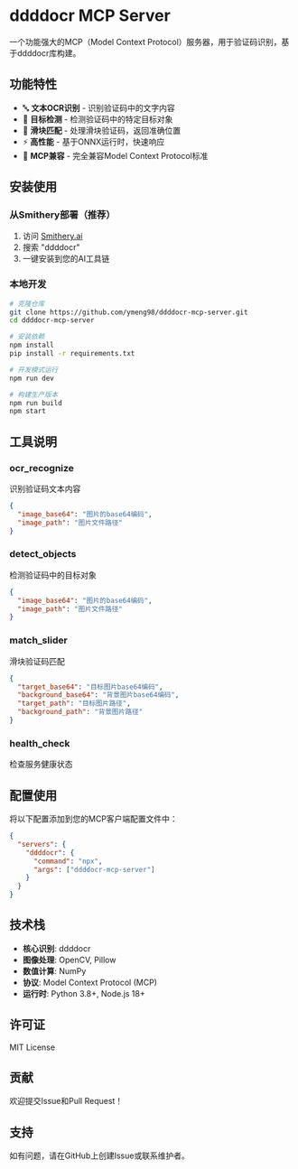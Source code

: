 # ddddocr MCP Server

一个功能强大的MCP（Model Context Protocol）服务器，用于验证码识别，基于ddddocr库构建。

## 功能特性

- 🔤 **文本OCR识别** - 识别验证码中的文字内容
- 🎯 **目标检测** - 检测验证码中的特定目标对象  
- 🔄 **滑块匹配** - 处理滑块验证码，返回准确位置
- ⚡ **高性能** - 基于ONNX运行时，快速响应
- 🔌 **MCP兼容** - 完全兼容Model Context Protocol标准

## 安装使用

### 从Smithery部署（推荐）

1. 访问 [Smithery.ai](https://smithery.ai)
2. 搜索 "ddddocr" 
3. 一键安装到您的AI工具链

### 本地开发

```bash
# 克隆仓库
git clone https://github.com/ymeng98/ddddocr-mcp-server.git
cd ddddocr-mcp-server

# 安装依赖
npm install
pip install -r requirements.txt

# 开发模式运行
npm run dev

# 构建生产版本
npm run build
npm start
```

## 工具说明

### ocr_recognize
识别验证码文本内容

```json
{
  "image_base64": "图片的base64编码",
  "image_path": "图片文件路径"
}
```

### detect_objects  
检测验证码中的目标对象

```json
{
  "image_base64": "图片的base64编码", 
  "image_path": "图片文件路径"
}
```

### match_slider
滑块验证码匹配

```json
{
  "target_base64": "目标图片base64编码",
  "background_base64": "背景图片base64编码",
  "target_path": "目标图片路径",
  "background_path": "背景图片路径"
}
```

### health_check
检查服务健康状态

## 配置使用

将以下配置添加到您的MCP客户端配置文件中：

```json
{
  "servers": {
    "ddddocr": {
      "command": "npx",
      "args": ["ddddocr-mcp-server"]
    }
  }
}
```

## 技术栈

- **核心识别**: ddddocr
- **图像处理**: OpenCV, Pillow
- **数值计算**: NumPy
- **协议**: Model Context Protocol (MCP)
- **运行时**: Python 3.8+, Node.js 18+

## 许可证

MIT License

## 贡献

欢迎提交Issue和Pull Request！

## 支持

如有问题，请在GitHub上创建Issue或联系维护者。 